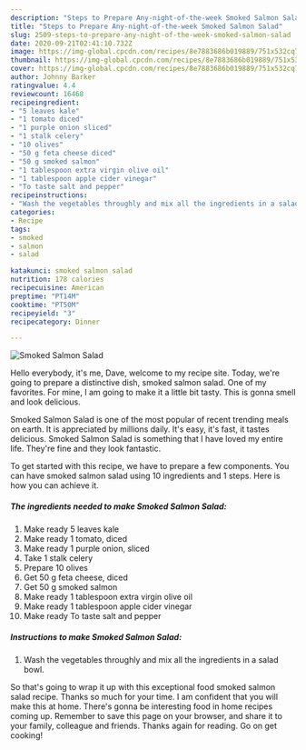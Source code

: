 ```yaml
---
description: "Steps to Prepare Any-night-of-the-week Smoked Salmon Salad"
title: "Steps to Prepare Any-night-of-the-week Smoked Salmon Salad"
slug: 2509-steps-to-prepare-any-night-of-the-week-smoked-salmon-salad
date: 2020-09-21T02:41:10.732Z
image: https://img-global.cpcdn.com/recipes/8e7883686b019889/751x532cq70/smoked-salmon-salad-recipe-main-photo.jpg
thumbnail: https://img-global.cpcdn.com/recipes/8e7883686b019889/751x532cq70/smoked-salmon-salad-recipe-main-photo.jpg
cover: https://img-global.cpcdn.com/recipes/8e7883686b019889/751x532cq70/smoked-salmon-salad-recipe-main-photo.jpg
author: Johnny Barker
ratingvalue: 4.4
reviewcount: 16468
recipeingredient:
- "5 leaves kale"
- "1 tomato diced"
- "1 purple onion sliced"
- "1 stalk celery"
- "10 olives"
- "50 g feta cheese diced"
- "50 g smoked salmon"
- "1 tablespoon extra virgin olive oil"
- "1 tablespoon apple cider vinegar"
- "To taste salt and pepper"
recipeinstructions:
- "Wash the vegetables throughly and mix all the ingredients in a salad bowl."
categories:
- Recipe
tags:
- smoked
- salmon
- salad

katakunci: smoked salmon salad 
nutrition: 178 calories
recipecuisine: American
preptime: "PT14M"
cooktime: "PT50M"
recipeyield: "3"
recipecategory: Dinner

---
```



![Smoked Salmon Salad](https://img-global.cpcdn.com/recipes/8e7883686b019889/751x532cq70/smoked-salmon-salad-recipe-main-photo.jpg)

Hello everybody, it's me, Dave, welcome to my recipe site. Today, we're going to prepare a distinctive dish, smoked salmon salad. One of my favorites. For mine, I am going to make it a little bit tasty. This is gonna smell and look delicious.

Smoked Salmon Salad is one of the most popular of recent trending meals on earth. It is appreciated by millions daily. It's easy, it's fast, it tastes delicious. Smoked Salmon Salad is something that I have loved my entire life. They're fine and they look fantastic.




To get started with this recipe, we have to prepare a few components. You can have smoked salmon salad using 10 ingredients and 1 steps. Here is how you can achieve it.

<!--inarticleads1-->

##### The ingredients needed to make Smoked Salmon Salad:

1. Make ready 5 leaves kale
1. Make ready 1 tomato, diced
1. Make ready 1 purple onion, sliced
1. Take 1 stalk celery
1. Prepare 10 olives
1. Get 50 g feta cheese, diced
1. Get 50 g smoked salmon
1. Make ready 1 tablespoon extra virgin olive oil
1. Make ready 1 tablespoon apple cider vinegar
1. Make ready To taste salt and pepper




<!--inarticleads2-->

##### Instructions to make Smoked Salmon Salad:

1. Wash the vegetables throughly and mix all the ingredients in a salad bowl.




So that's going to wrap it up with this exceptional food smoked salmon salad recipe. Thanks so much for your time. I am confident that you will make this at home. There's gonna be interesting food in home recipes coming up. Remember to save this page on your browser, and share it to your family, colleague and friends. Thanks again for reading. Go on get cooking!
